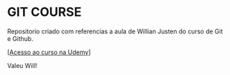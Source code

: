 # GIT COURSE
Repositorio criado com referencias a aula de Willian Justen do curso de Git e Github. 

[[Acesso ao curso na Udemy](https://www.udemy.com/course/git-e-github-para-iniciantes)]

Valeu Will!
